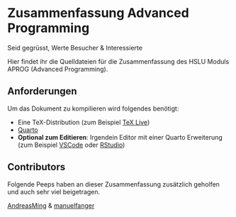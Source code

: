 # Zusammenfassung Advanced Programming

Seid gegrüsst, Werte Besucher & Interessierte

Hier findet ihr die Quelldateien für die Zusammenfassung des HSLU Moduls APROG (Advanced Programming).

## Anforderungen

Um das Dokument zu kompilieren wird folgendes benötigt:

- Eine TeX-Distribution (zum Beispiel [TeX Live](https://www.tug.org/texlive/))
- [Quarto](https://quarto.org/)
- **Optional zum Editieren**: Irgendein Editor mit einer Quarto Erweiterung (zum Beispiel [VSCode](https://quarto.org/docs/tools/vscode.html) oder [RStudio](https://quarto.org/docs/tools/rstudio.html))

## Contributors

Folgende Peeps haben an dieser Zusammenfassung zusätzlich geholfen und auch sehr viel beigetragen.

[AndreasMing](https://github.com/AndreasMing) & [manuelfanger](https://github.com/manuelfanger)